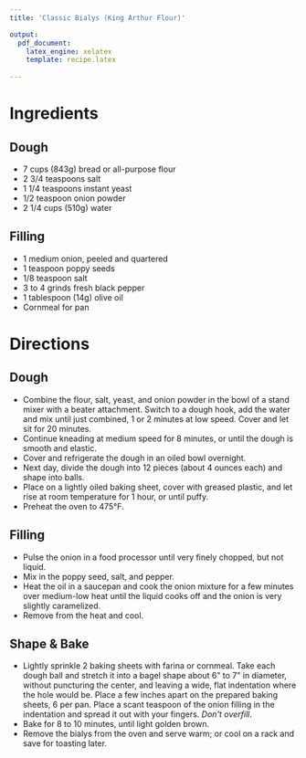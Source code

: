 ```yaml
---
title: 'Classic Bialys (King Arthur Flour)'

output: 
  pdf_document:
    latex_engine: xelatex
    template: recipe.latex
    
---
```


# Ingredients

## Dough

- 7 cups (843g) bread or all-purpose flour
- 2 3/4 teaspoons salt
- 1 1/4 teaspoons instant yeast
- 1/2 teaspoon onion powder
- 2 1/4 cups (510g) water

## Filling

- 1 medium onion, peeled and quartered
- 1 teaspoon poppy seeds
- 1/8 teaspoon salt
- 3 to 4 grinds fresh black pepper
- 1 tablespoon (14g) olive oil
- Cornmeal for pan

# Directions

## Dough 

- Combine the flour, salt, yeast, and onion powder in the bowl of a stand mixer with a beater attachment. Switch to a dough hook, add the water and mix until just combined, 1 or 2 minutes at low speed. Cover and let sit for 20 minutes.
- Continue kneading at medium speed for 8 minutes, or until the dough is smooth and elastic.
- Cover and refrigerate the dough in an oiled bowl overnight.
- Next day, divide the dough into 12 pieces (about 4 ounces each) and shape into balls.
- Place on a lightly oiled baking sheet, cover with greased plastic, and let rise at room temperature for 1 hour, or until puffy.
- Preheat the oven to 475°F.

## Filling 

- Pulse the onion in a food processor until very finely chopped, but not liquid.
- Mix in the poppy seed, salt, and pepper.
- Heat the oil in a saucepan and cook the onion mixture for a few minutes over medium-low heat until the liquid cooks off and the onion is very slightly caramelized.
- Remove from the heat and cool.

## Shape & Bake 

- Lightly sprinkle 2 baking sheets with farina or cornmeal. Take each dough ball and stretch it into a bagel shape about 6" to 7" in diameter, without puncturing the center, and leaving a wide, flat indentation where the hole would be. Place a few inches apart on the prepared baking sheets, 6 per pan. Place a scant teaspoon of the onion filling in the indentation and spread it out with your fingers. _Don't overfill_.
- Bake for 8 to 10 minutes, until light golden brown. 
- Remove the bialys from the oven and serve warm; or cool on a rack and save for toasting later.